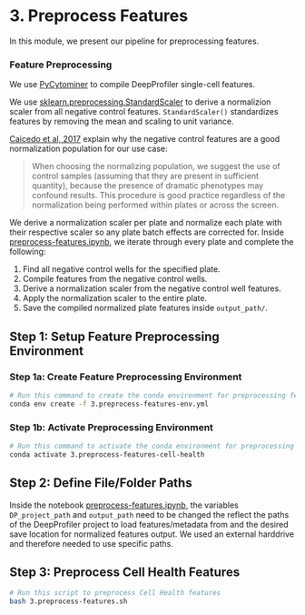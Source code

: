 # 3. Preprocess Features

In this module, we present our pipeline for preprocessing features.

### Feature Preprocessing

We use [PyCytominer](https://github.com/cytomining/pycytominer) to compile DeepProfiler single-cell features.

We use [sklearn.preprocessing.StandardScaler](https://scikit-learn.org/stable/modules/generated/sklearn.preprocessing.StandardScaler.html) to derive a normalizion scaler from all negative control features.
`StandardScaler()` standardizes features by removing the mean and scaling to unit variance.

[Caicedo et al, 2017](https://www.nature.com/articles/nmeth.4397) explain why the negative control features are a good normalization population for our use case:
> When choosing the normalizing population, we suggest the use of control samples (assuming that they are present in sufficient quantity), because the presence of dramatic phenotypes may confound results. This procedure is good practice regardless of the normalization being performed within plates or across the screen.

We derive a normalization scaler per plate and normalize each plate with their respective scaler so any plate batch effects are corrected for.
Inside [preprocess-features.ipynb](preprocess-features.ipynb), we iterate through every plate and complete the following:
1) Find all negative control wells for the specified plate.
2) Compile features from the negative control wells.
3) Derive a normalization scaler from the negative control well features.
4) Apply the normalization scaler to the entire plate.
5) Save the compiled normalized plate features inside `output_path/`.

## Step 1: Setup Feature Preprocessing Environment

### Step 1a: Create Feature Preprocessing Environment

```sh
# Run this command to create the conda environment for preprocessing features
conda env create -f 3.preprocess-features-env.yml
```

### Step 1b: Activate Preprocessing Environment

```sh
# Run this command to activate the conda environment for preprocessing features
conda activate 3.preprocess-features-cell-health
```

## Step 2: Define File/Folder Paths

Inside the notebook [preprocess-features.ipynb](preprocess-features.ipynb), the variables `DP_project_path` and `output_path` need to be changed the reflect the paths of the DeepProfiler project to load features/metadata from and the desired save location for normalized features output.
We used an external harddrive and therefore needed to use specific paths.

## Step 3: Preprocess Cell Health Features

```bash
# Run this script to preprocess Cell Health features
bash 3.preprocess-features.sh
```
